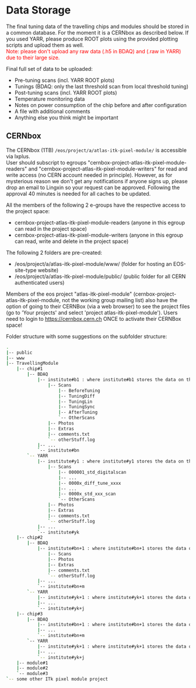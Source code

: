Data Storage
============

The final tuning data of the travelling chips and modules should be stored in a common database. For the moment it is a CERNbox as described below.
If you used YARR, please produce ROOT plots using the provided plotting scripts and upload them as well.  
<span style="color:red">Note: please don't upload any raw data (.h5 in BDAQ) and (.raw in YARR) due to their large size.</span>

Final full set of data to be uploaded:

- Pre-tuning scans (incl. YARR ROOT plots)
- Tunings (BDAQ: only the last threshold scan from local threshold tuning)
- Post-tuning scans (incl. YARR ROOT plots)
- Temperature monitoring data
- Notes on power consumption of the chip before and after configuration
- A file with additional comments
- Anything else you think might be important	

CERNbox
-------

The CERNbox (1TB) ```/eos/project/a/atlas-itk-pixel-module/``` is accessible via lxplus.  
User should subscript to egroups "cernbox-project-atlas-itk-pixel-module-readers" and "cernbox-project-atlas-itk-pixel-module-writers"
for read and write access (no CERN account needed in principle). However, as for mysterious reason we don't get any notifications if anyone signs up,
please drop an email to Lingxin so your request can be approved. Following the approval 40 minutes is needed for all caches to be updated.


All the members of the following 2 e-groups have the respective access to the project space:

- cernbox-project-atlas-itk-pixel-module-readers (anyone in this egroup can read in the project space)
- cernbox-project-atlas-itk-pixel-module-writers (anyone in this egroup can read, write and delete in the project space)
 
The following 2 folders are pre-created:

- /eos/project/a/atlas-itk-pixel-module/www/ (folder for hosting an EOS-site-type website)
- /eos/project/a/atlas-itk-pixel-module/public/ (public folder for all CERN authenticated users)
 
Members of the eos project "atlas-itk-pixel-module" (cernbox-project-atlas-itk-pixel-module, not the working group mailing list) also have the option of going to their CERNBox (via a web browser) to see the project files
(go to 'Your projects' and select 'project atlas-itk-pixel-module'). Users need to login to <https://cernbox.cern.ch> ONCE to activate their CERNBox space!

Folder structure with some suggestions on the subfolder structure:

```bash
.
|-- public
|-- www
|-- TravellingModule 
    |-- chip#1
		|-- BDAQ
			|-- institute#b1 : where institute#b1 stores the data on this chip
				|-- Scans
					|-- BeforeTuning
					|-- TuningDiff
					|-- TuningLin
					|-- TuningSync
					|-- AfterTuning
					`-- OtherScans
				|-- Photos
				|-- Extras
				|-- comments.txt
				`-- otherStuff.log
			|-- ...
			`-- institute#bn
		`-- YARR
			|-- institute#y1 : where institute#y1 stores the data on this chip
				|-- Scans
					|-- 000001_std_digitalscan
					|-- ...
					|-- 0000x_diff_tune_xxxx
					|-- ...
					|-- 0000x_std_xxx_scan
					`-- OtherScans
				|-- Photos
				|-- Extras
				|-- comments.txt
				`-- otherStuff.log
			|-- ...
			`-- institute#yk
    |-- chip#2
		|-- BDAQ
			|-- institute#bn+1 : where institute#bn+1 stores the data on this chip
				|-- Scans
				|-- Photos
				|-- Extras
				|-- comments.txt
				`-- otherStuff.log
			|-- ...
			`-- institute#bn+m
		`-- YARR
			|-- institute#yk+1 : where institute#yk+1 stores the data on this chip
			|-- ...
			`-- institute#yk+j
    |-- chip#3
		|-- BDAQ
			|-- institute#bn+1 : where institute#bn+1 stores the data on this chip
			|-- ...
			`-- institute#bn+m
		`-- YARR
			|-- institute#yk+1 : where institute#yk+1 stores the data on this chip
			|-- ...
			`-- institute#yk+j
    |-- module#1
    |-- module#2 
    `-- module#3 
`-- some other ITk pixel module project
```

